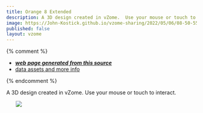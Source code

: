 ```yaml
---
title: Orange 8 Extended
description: A 3D design created in vZome.  Use your mouse or touch to interact.
image: https://John-Kostick.github.io/vzome-sharing/2022/05/06/08-50-55-Orange-8-Extended/Orange-8-Extended.png
published: false
layout: vzome
---
```


{% comment %}
 - [***web page generated from this source***](<https://John-Kostick.github.io/vzome-sharing/2022/05/06/Orange-8-Extended-08-50-55.html>)
 - [data assets and more info](<https://github.com/John-Kostick/vzome-sharing/tree/main/2022/05/06/08-50-55-Orange-8-Extended/>)
 
{% endcomment %}

A 3D design created in vZome.  Use your mouse or touch to interact.

<vzome-viewer style="width: 87%; height: 60vh; margin: 5%"
       src="https://John-Kostick.github.io/vzome-sharing/2022/05/06/08-50-55-Orange-8-Extended/Orange-8-Extended.vZome" >
  <img src="https://John-Kostick.github.io/vzome-sharing/2022/05/06/08-50-55-Orange-8-Extended/Orange-8-Extended.png" />
</vzome-viewer>